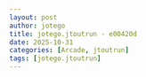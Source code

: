 ```yaml
---
layout: post
author: jotego
title: jotego.jtoutrun - e00420d
date: 2025-10-31
categories: [Arcade, jtoutrun]
tags: [jotego.jtoutrun]
---
```


